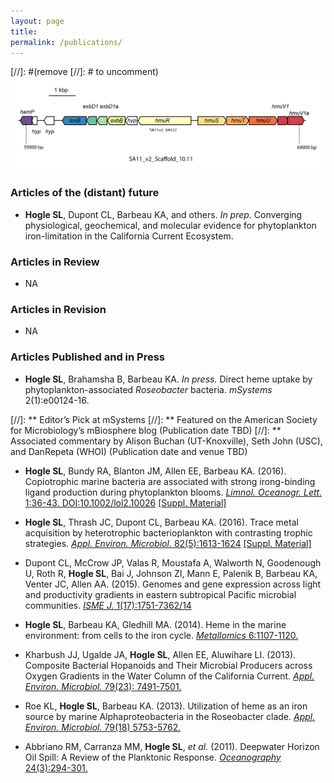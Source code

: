 ```yaml
---
layout: page
title: 
permalink: /publications/
---
```

[//]: #(remove [//]: # to uncomment)![desk](/images/SA11_heme_operon.png)

### Articles of the (distant) future ###
* __Hogle SL__, Dupont CL, Barbeau KA, and others. _In prep._ Converging physiological, geochemical, and molecular evidence for phytoplankton iron-limitation in the California Current Ecosystem.

### Articles in Review ###
* NA

### Articles in Revision ###
* NA

### Articles Published and in Press ###
* __Hogle SL__, Brahamsha B, Barbeau KA. _In press._ Direct heme uptake by phytoplankton-associated _Roseobacter_ bacteria. _mSystems_ 2(1):e00124-16.

[//]: ** Editor’s Pick at mSystems
[//]: ** Featured on the American Society for Microbiology’s mBiosphere blog (Publication date TBD)
[//]: ** Associated commentary by Alison Buchan (UT-Knoxville), Seth John (USC), and DanRepeta (WHOI) (Publication date and venue TBD)

* __Hogle SL__, Bundy RA, Blanton JM, Allen EE, Barbeau KA. (2016). Copiotrophic marine bacteria are associated with strong irong-binding ligand production during phytoplankton blooms. [_Limnol. Oceanogr. Lett._ 1:36-43. DOI:10.1002/lol2.10026](http://onlinelibrary.wiley.com/doi/10.1002/lol2.10026/full) [[Suppl. Material]](https://github.com/slhogle/code-LO-letters-2016)

* __Hogle SL__, Thrash JC, Dupont CL, Barbeau KA. (2016). Trace metal acquisition by heterotrophic bacterioplankton with contrasting trophic strategies. [_Appl. Environ. Microbiol._ 82(5):1613-1624](http://aem.asm.org/content/early/2016/01/04/AEM.03128-15.short?rss=1) [[Suppl. Material]](/TM_roseo_sar/mainpage)

* Dupont CL, McCrow JP, Valas R, Moustafa A, Walworth N, Goodenough U, Roth R, __Hogle SL__, Bai J, Johnson ZI, Mann E, Palenik B, Barbeau KA, Venter JC, Allen AA. (2015). Genomes and gene expression across light and productivity gradients in eastern subtropical Pacific microbial communities. [_ISME J._ 1(17):1751-7362/14](http://www.nature.com/ismej/journal/vaop/ncurrent/full/ismej2014198a.html)

* __Hogle SL__, Barbeau KA, Gledhill MA. (2014). Heme in the marine environment: from cells to the iron cycle. [_Metallomics_ 6:1107-1120.](http://dx.doi.org/10.1039/c4mt00031e)

* Kharbush JJ, Ugalde JA, __Hogle SL__, Allen EE, Aluwihare LI. (2013). Composite Bacterial Hopanoids and Their Microbial Producers across Oxygen Gradients in the Water Column of the California Current. [_Appl. Environ. Microbiol._ 79(23): 7491-7501.](http://aem.asm.org/content/79/23/7491)

* Roe KL, __Hogle SL__, Barbeau KA. (2013). Utilization of heme as an iron source by marine Alphaproteobacteria in the Roseobacter clade. [_Appl. Environ. Microbiol._ 79(18) 5753-5762.](http://aem.asm.org/content/79/18/5753)

* Abbriano RM, Carranza MM, __Hogle SL__, _et al._ (2011). Deepwater Horizon Oil Spill: A Review of the Planktonic Response. [_Oceanography_ 24(3):294-301.](http://dx.doi.org/10.5670/oceanog.2011.80)





